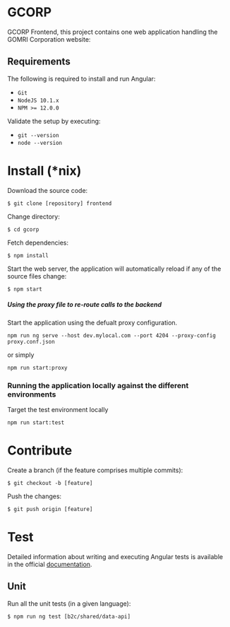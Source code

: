 # GCORP

GCORP Frontend, this project contains one web application handling the GOMRI Corporation website:
## Requirements

The following is required to install and run Angular:

- `Git`
- `NodeJS 10.1.x`
- `NPM >= 12.0.0`

Validate the setup by executing:

- `git --version`
- `node --version`

# Install (\*nix)

Download the source code:

```console
$ git clone [repository] frontend
```

Change directory:

```console
$ cd gcorp
```

Fetch dependencies:

```console
$ npm install
```

Start the web server, the application will automatically reload if any of the source files change:

```console
$ npm start
```

##### Using the proxy file to re-route calls to the backend

Start the application using the defualt proxy configuration. 

    npm run ng serve --host dev.mylocal.com --port 4204 --proxy-config proxy.conf.json

or simply

    npm run start:proxy

### Running the application locally against the different environments

Target the test environment locally
  
    npm run start:test

# Contribute

Create a branch (if the feature comprises multiple commits):

```console
$ git checkout -b [feature]
```

Push the changes:

```console
$ git push origin [feature]
```

# Test

Detailed information about writing and executing Angular tests is available in the official [documentation](https://angular.io/guide/testing).

## Unit

Run all the unit tests (in a given language):

```console
$ npm run ng test [b2c/shared/data-api]
```
